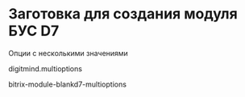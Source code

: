 # Заготовка для создания модуля БУС D7

Опции с несколькими значениями

digitmind.multioptions

bitrix-module-blankd7-multioptions
